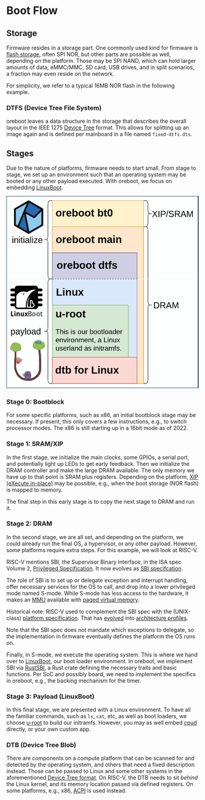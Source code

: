 # Boot Flow

## Storage

Firmware resides in a storage part. One commonly used kind for firmware is
[flash storage](https://www.netapp.com/data-storage/what-is-flash-storage),
often SPI NOR, but other parts are possible as well, depending on the platform.
Those may be SPI NAND, which can hold larger amounts of data, eMMC/MMC, SD card,
USB drives, and in split scenarios, a fraction may even reside on the network.

For simplicity, we refer to a typical 16MB NOR flash in the following example.

### DTFS (Device Tree File System)

oreboot leaves a data structure in the storage that describes the overall layout
in the IEEE 1275 [Device Tree](https://www.devicetree.org/) format. This allows
for splitting up an image again and is defined per mainboard in a file named
`fixed-dtfs.dts`.

## Stages

Due to the nature of platforms, firmware needs to start small. From stage to
stage, we set up an environment such that an operating system may be booted or
any other payload executed.
With oreboot, we focus on embedding [LinuxBoot](https://linuxboot.org).

![oreboot flash and flow](img/firmware-matryoshka.png)

### Stage 0: Bootblock

For some specific platforms, such as x86, an initial bootblock stage may be
necessary. If present, this only covers a few instructions, e.g., to switch
processor modes. The x86 is still starting up in a 16bit mode as of 2022.

### Stage 1: SRAM/XIP

In the first stage, we initialize the main clocks, some GPIOs, a serial port,
and potentially light up LEDs to get early feedback. Then we initialize the DRAM
controller and make the large DRAM available. The only memory we have up to that
point is SRAM plus registers. Depending on the platform, [XIP (eXecute in-place)](https://en.wikipedia.org/wiki/Execute_in_place) may be possible, e.g., when
the boot storage (NOR flash) is mapped to memory.

The final step in this early stage is to copy the next stage to DRAM and run it.

### Stage 2: DRAM

In the second stage, we are all set, and depending on the platform, we could
already run the final OS, a hypervisor, or any other payload. However, some
platforms require extra steps. For this example, we will look at RISC-V.

RISC-V mentions SBI, the Supervisor Binary Interface, in the ISA spec Volume 2,
[Privileged Specification](https://riscv.org/technical/specifications/). It now
evolves as [SBI specifcation](https://github.com/riscv-non-isa/riscv-sbi-doc).

The role of SBI is to set up or delegate exception and interrupt handling, offer
necessary services for the OS to call, and drop into a lower privileged mode
named S-mode. While S-mode has less access to the hardware, it makes an
[MMU](https://en.wikipedia.org/wiki/Memory_management_unit) available with
[paged virtual memory](https://www.sifive.com/blog/all-aboard-part-9-paging-and-mmu-in-risc-v-linux-kernel).

Historical note: RISC-V used to complement the SBI spec with the (UNIX-class)
[platform specification](https://github.com/riscv/riscv-platform-specs). That
has
[evolved](https://riscv.org/riscv-news/2024/10/risc-v-announces-ratification-of-the-rva23-profile-standard/)
into [architecture profiles](https://github.com/riscv/riscv-profiles).

Note that the SBI spec does not mandate which exceptions to delegate, so the
implementation in firmware eventually defines the platform the OS runs on.

Finally, in S-mode, we execute the operating system. This is where we hand over
to [LinuxBoot](https://linuxboot.org), our boot loader environment. In oreboot,
we implement SBI via [RustSBI](https://github.com/rustsbi/rustsbi), a Rust crate
defining the necessary traits and basic functions. Per SoC and possibly board,
we need to implement the specifics in oreboot, e.g., the backing mechanism for
the timer.

### Stage 3: Payload (LinuxBoot)

In this final stage, we are presented with a Linux environment. To have all the
familiar commands, such as `ls`, `cat`, etc, as well as boot loaders, we choose
[u-root](https://u-root.org) to build our initramfs. However, you may as well
embed [cpud](https://github.com/u-root/cpu) directly, or your own custom app.

### DTB (Device Tree Blob)

There are components on a compute platform that can be scanned for and detected
by the operating system, and others that need a fixed description instead. Those
can be passed to Linux and some other systems in the aforementioned [Device Tree format](https://www.devicetree.org/). On RISC-V, the DTB needs to sit _behind_
the Linux kernel, and its memory location passed via defined registers. On some
platforms, e.g., x86, [ACPI](https://uefi.org/specs/ACPI/6.4/) is used instead.
